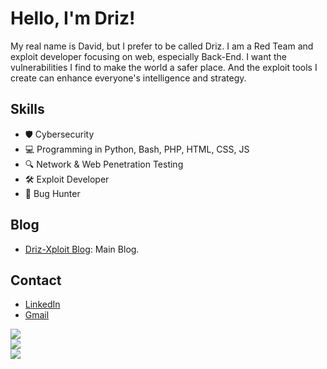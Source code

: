 # Hello, I'm Driz!

My real name is David, but I prefer to be called Driz. I am a Red Team and exploit developer focusing on web, especially Back-End. I want the vulnerabilities I find to make the world a safer place. And the exploit tools I create can enhance everyone's intelligence and strategy.

## Skills
- 🛡️ Cybersecurity
- 💻 Programming in Python, Bash, PHP, HTML, CSS, JS
- 🔍 Network & Web Penetration Testing
- 🛠️ Exploit Developer
- 🐞 Bug Hunter

## Blog
- [Driz-Xploit Blog](https://drizxploit.blogspot.com/): Main Blog.

## Contact
- [LinkedIn](https://www.linkedin.com/in/driz-x-161a67337/)
- [Gmail](mailto:drizdmn@gmail.com)

![](https://github-readme-stats.vercel.app/api?username=Driz-Xploit&theme=dark&hide_border=false&include_all_commits=false&count_private=false)<br/>
![](https://github-readme-streak-stats.herokuapp.com/?user=Driz-Xploit&theme=dark&hide_border=false)<br/>
![](https://github-readme-stats.vercel.app/api/top-langs/?username=Driz-Xploit&theme=dark&hide_border=false&include_all_commits=false&count_private=false&layout=compact)

